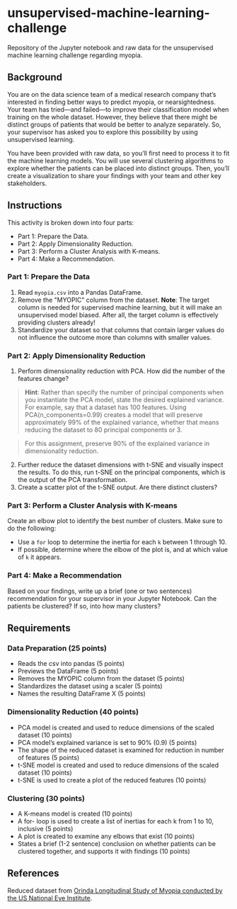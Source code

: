# unsupervised-machine-learning-challenge
Repository of the Jupyter notebook and raw data for the unsupervised machine learning challenge regarding myopia.

## Background
You are on the data science team of a medical research company that’s interested in finding better ways to predict myopia, or nearsightedness. Your team has tried—and failed—to improve their classification model when training on the whole dataset. However, they believe that there might be distinct groups of patients that would be better to analyze separately. So, your supervisor has asked you to explore this possibility by using unsupervised learning.

You have been provided with raw data, so you’ll first need to process it to fit the machine learning models. You will use several clustering algorithms to explore whether the patients can be placed into distinct groups. Then, you’ll create a visualization to share your findings with your team and other key stakeholders.

## Instructions
This activity is broken down into four parts:
- Part 1: Prepare the Data.
- Part 2: Apply Dimensionality Reduction.
- Part 3: Perform a Cluster Analysis with K-means.
- Part 4: Make a Recommendation.

### Part 1: Prepare the Data
1. Read `myopia.csv` into a Pandas DataFrame.
2. Remove the "MYOPIC" column from the dataset. **Note**: The target column is needed for supervised machine learning, but it will make an unsupervised model biased. After all, the target column is effectively providing clusters already!
3. Standardize your dataset so that columns that contain larger values do not influence the outcome more than columns with smaller values.

### Part 2: Apply Dimensionality Reduction
1. Perform dimensionality reduction with PCA. How did the number of the features change?

> **Hint**: Rather than specify the number of principal components when you instantiate the PCA model, state the desired explained variance. For example, say that a dataset has 100 features. Using PCA(n_components=0.99) creates a model that will preserve approximately 99% of the explained variance, whether that means reducing the dataset to 80 principal components or 3.

> For this assignment, preserve 90% of the explained variance in dimensionality reduction.

2. Further reduce the dataset dimensions with t-SNE and visually inspect the results. To do this, run t-SNE on the principal components, which is the output of the PCA transformation.
3. Create a scatter plot of the t-SNE output. Are there distinct clusters?

### Part 3: Perform a Cluster Analysis with K-means
Create an elbow plot to identify the best number of clusters. Make sure to do the following:

- Use a `for` loop to determine the inertia for each `k` between 1 through 10.
- If possible, determine where the elbow of the plot is, and at which value of `k` it appears.

### Part 4: Make a Recommendation
Based on your findings, write up a brief (one or two sentences) recommendation for your supervisor in your Jupyter Notebook. Can the patients be clustered? If so, into how many clusters?

## Requirements
### Data Preparation (25 points)
- Reads the csv into pandas (5 points)
- Previews the DataFrame (5 points)
- Removes the MYOPIC column from the dataset (5 points)
- Standardizes the dataset using a scaler (5 points)
- Names the resulting DataFrame X (5 points)

### Dimensionality Reduction (40 points)
- PCA model is created and used to reduce dimensions of the scaled dataset (10 points)
- PCA model’s explained variance is set to 90% (0.9) (5 points)
- The shape of the reduced dataset is examined for reduction in number of features (5 points)
- t-SNE model is created and used to reduce dimensions of the scaled dataset (10 points)
- t-SNE is used to create a plot of the reduced features (10 points)

### Clustering (30 points)
- A K-means model is created (10 points)
- A for- loop is used to create a list of inertias for each k from 1 to 10, inclusive (5 points)
- A plot is created to examine any elbows that exist (10 points)
- States a brief (1-2 sentence) conclusion on whether patients can be clustered together, and supports it with findings (10 points)

## References
Reduced dataset from [Orinda Longitudinal Study of Myopia conducted by the US National Eye Institute](https://clinicaltrials.gov/ct2/show/NCT00000169).